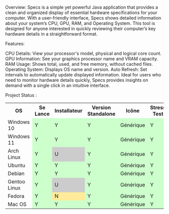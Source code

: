 Overview:
Specs is a simple yet powerful Java application that provides a clean and organized display of essential hardware specifications for your computer. With a user-friendly interface, Specs shows detailed information about your system’s CPU, GPU, RAM, and Operating System. This tool is designed for anyone interested in quickly reviewing their computer’s key hardware details in a straightforward format.

Features:

CPU Details: View your processor's model, physical and logical core count.
GPU Information: See your graphics processor name and VRAM capacity.
RAM Usage: Shows total, used, and free memory, without cached files.
Operating System: Displays OS name and version.
Auto Refresh: Set intervals to automatically update displayed information.
Ideal for users who need to monitor hardware details quickly, Specs provides insights on demand with a single click in an intuitive interface.

Project Status :
<table>
  <tr>
    <th>OS</th>
    <th>Se Lance</th>
    <th>Installateur</th>
    <th>Version Standalone</th>
    <th>Icône</th>
    <th>Stress Test</th>
    <th>OS</th>
    <th>CPU</th>
    <th>Ram</th>
    <th>Vram</th>
  </tr>
  <tr>
    <td>Windows 10</td>
    <td style="background-color: #ccffcc;">Y</td>
    <td style="background-color: #ccffcc;">Y</td>
    <td style="background-color: #ccffcc;">Y</td>
    <td style="background-color: #ccffcc;">Générique</td>
    <td style="background-color: #ccffcc;">Y</td>
    <td style="background-color: #ccffcc;">Y</td>
    <td style="background-color: #ccffcc;">Y</td>
    <td style="background-color: #ccffcc;">Y</td>
    <td style="background-color: #ccffcc;">Y</td>
  </tr>
  <tr>
    <td>Windows 11</td>
    <td style="background-color: #ccffcc;">Y</td>
    <td style="background-color: #ccffcc;">Y</td>
    <td style="background-color: #ccffcc;">Y</td>
    <td style="background-color: #ccffcc;">Générique</td>
    <td style="background-color: #ccffcc;">Y</td>
    <td style="background-color: #ccffcc;">Y</td>
    <td style="background-color: #ccffcc;">Y</td>
    <td style="background-color: #ccffcc;">Y</td>
    <td style="background-color: #ccffcc;">Y</td>
  </tr>
  <tr>
    <td>Arch Linux</td>
    <td style="background-color: #ccffcc;">Y</td>
    <td style="background-color: #cccccc;">U</td>
    <td style="background-color: #ccffcc;">Y</td>
    <td style="background-color: #ccffcc;">Générique</td>
    <td style="background-color: #ccffcc;">Y</td>
    <td style="background-color: #ccffcc;">Y</td>
    <td style="background-color: #ccffcc;">Y</td>
    <td style="background-color: #ccffcc;">Y</td>
    <td style="background-color: #ffcccc;">N</td>
  </tr>
  <tr>
    <td>Ubuntu</td>
    <td style="background-color: #ccffcc;">Y</td>
    <td style="background-color: #ccffcc;">Y</td>
    <td style="background-color: #ccffcc;">Y</td>
    <td style="background-color: #ccffcc;">Générique</td>
    <td style="background-color: #ccffcc;">Y</td>
    <td style="background-color: #ccffcc;">Y</td>
    <td style="background-color: #ccffcc;">Y</td>
    <td style="background-color: #ccffcc;">Y</td>
    <td style="background-color: #ffcccc;">N</td>
  </tr>
  <tr>
    <td>Debian</td>
    <td style="background-color: #ccffcc;">Y</td>
    <td style="background-color: #ccffcc;">Y</td>
    <td style="background-color: #ccffcc;">Y</td>
    <td style="background-color: #ccffcc;">Générique</td>
    <td style="background-color: #ccffcc;">Y</td>
    <td style="background-color: #ccffcc;">Y</td>
    <td style="background-color: #ccffcc;">Y</td>
    <td style="background-color: #ccffcc;">Y</td>
    <td style="background-color: #ffcccc;">N</td>
  </tr>
  <tr>
    <td>Gentoo Linux</td>
    <td style="background-color: #ccffcc;">Y</td>
    <td style="background-color: #cccccc;">U</td>
    <td style="background-color: #ccffcc;">Y</td>
    <td style="background-color: #ccffcc;">Générique</td>
    <td style="background-color: #ccffcc;">Y</td>
    <td style="background-color: #ccffcc;">Y</td>
    <td style="background-color: #ccffcc;">Y</td>
    <td style="background-color: #ccffcc;">Y</td>
    <td style="background-color: #ffcccc;">N</td>
  </tr>
  <tr>
    <td>Fedora</td>
    <td style="background-color: #ccffcc;">Y</td>
    <td style="background-color: #ffeb99;">N</td>
    <td style="background-color: #ccffcc;">Y</td>
    <td style="background-color: #ccffcc;">Générique</td>
    <td style="background-color: #ccffcc;">Y</td>
    <td style="background-color: #ccffcc;">Y</td>
    <td style="background-color: #ccffcc;">Y</td>
    <td style="background-color: #ccffcc;">Y</td>
    <td style="background-color: #ffcccc;">N</td>
  </tr>
  <tr>
    <td>Mac OS</td>
    <td style="background-color: #ccffcc;">Y</td>
    <td style="background-color: #ccffcc;">Y</td>
    <td style="background-color: #ccffcc;">Y</td>
    <td style="background-color: #ccffcc;">Générique</td>
    <td style="background-color: #ccffcc;">Y</td>
    <td style="background-color: #ccffcc;">Y</td>
    <td style="background-color: #ccffcc;">Y</td>
    <td style="background-color: #ccffcc;">Y</td>
    <td style="background-color: #ccffcc;">Y</td>
  </tr>
</table>
